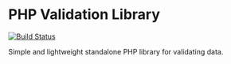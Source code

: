 # PHP Validation Library

[![Build Status](https://travis-ci.org/svil4ok/validation.svg?branch=master)](https://travis-ci.org/svil4ok/validation)

Simple and lightweight standalone PHP library for validating data.
